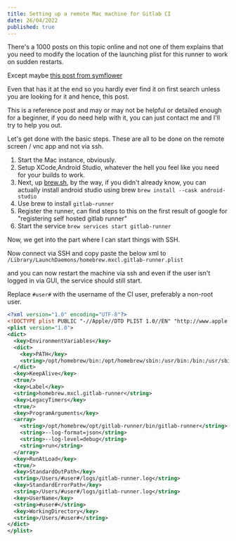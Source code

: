 ```yaml
---
title: Setting up a remote Mac machine for Gitlab CI
date: 26/04/2022
published: true
---
```


There's a 1000 posts on this topic online and not one of them explains that you need
to modify the location of the launching plist for this runner to work on sudden restarts.

Except maybe [this post from symflower](https://symflower.com/en/company/blog/2021/macos-ci-for-gitlab/)

Even that has it at the end so you hardly ever find it on first search unless you are looking for it and hence, this post.

This is a reference post and may or may not be helpful or detailed enough for a beginner, if you do need help with it,
you can just contact me and I'll try to help you out.

Let's get done with the basic steps. These are all to be done on the remote screen / vnc app and not via ssh.

1. Start the Mac instance, obviously.
2. Setup XCode,Android Studio, whatever the hell you feel like you need for your builds to work.
3. Next, up [brew.sh](https://brew.sh), by the way, if you didn't already know, you can actually install android studio using brew `brew install --cask android-studio`
4. Use brew to install `gitlab-runner`
5. Register the runner, can find steps to this on the first result of google for "registering self hosted gitlab runner"
6. Start the service `brew services start gitlab-runner`

Now, we get into the part where I can start things with SSH.

Now connect via SSH and copy paste the below xml to `/Library/LaunchDaemons/homebrew.mxcl.gitlab-runner.plist`

and you can now restart the machine via ssh and even if the user isn't logged in via GUI, the service should still start.

Replace `#user#` with the username of the CI user, preferably a non-root user.

```xml
<?xml version="1.0" encoding="UTF-8"?>
<!DOCTYPE plist PUBLIC "-//Apple//DTD PLIST 1.0//EN" "http://www.apple.com/DTDs/PropertyList-1.0.dtd">
<plist version="1.0">
<dict>
  <key>EnvironmentVariables</key>
  <dict>
    <key>PATH</key>
    <string>/opt/homebrew/bin:/opt/homebrew/sbin:/usr/bin:/bin:/usr/sbin:/sbin</string>
  </dict>
  <key>KeepAlive</key>
  <true/>
  <key>Label</key>
  <string>homebrew.mxcl.gitlab-runner</string>
  <key>LegacyTimers</key>
  <true/>
  <key>ProgramArguments</key>
  <array>
    <string>/opt/homebrew/opt/gitlab-runner/bin/gitlab-runner</string>
    <string>--log-format=json</string>
    <string>--log-level=debug</string>
    <string>run</string>
  </array>
  <key>RunAtLoad</key>
  <true/>
  <key>StandardOutPath</key>
  <string>/Users/#user#/logs/gitlab-runner.log</string>
  <key>StandardErrorPath</key>
  <string>/Users/#user#/logs/gitlab-runner.log</string>
  <key>UserName</key>
  <string>#user#</string>
  <key>WorkingDirectory</key>
  <string>/Users/#user#</string>
</dict>
</plist>
```
